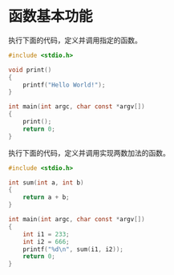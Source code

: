 # 函数基本功能

执行下面的代码，定义并调用指定的函数。

```c
#include <stdio.h>

void print()
{
	printf("Hello World!");
}

int main(int argc, char const *argv[])
{
    print();
    return 0;
}
```

执行下面的代码，定义并调用实现两数加法的函数。

```c
#include <stdio.h>

int sum(int a, int b)
{
	return a + b;
}

int main(int argc, char const *argv[])
{
    int i1 = 233;
    int i2 = 666;
    printf("%d\n", sum(i1, i2));
    return 0;
}
```

